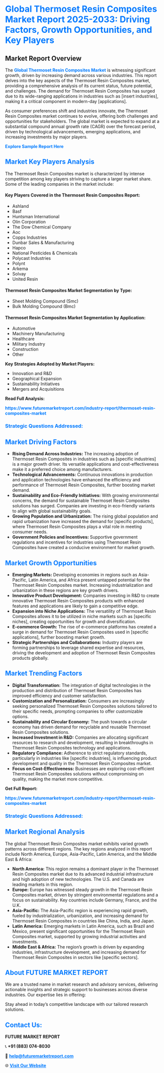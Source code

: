 <h1 style="color: #007BFF;">Global Thermoset Resin Composites Market Report 2025-2033: Driving Factors, Growth Opportunities, and Key Players</h1>

<section id="overview">
<h2>Market Report Overview</h2>
<p>The <a href="https://www.futuremarketreport.com/industry-report/thermoset-resin-composites-market" style="color: #007BFF; text-decoration: none;"><strong>Global Thermoset Resin Composites Market</strong></a> is witnessing significant growth, driven by increasing demand across various industries. This report delves into the key aspects of the Thermoset Resin Composites market, providing a comprehensive analysis of its current status, future potential, and challenges. The demand for Thermoset Resin Composites has surged due to its wide-ranging applications in industries such as [insert industries], making it a critical component in modern-day [applications].</p>
<p>As consumer preferences shift and industries innovate, the Thermoset Resin Composites market continues to evolve, offering both challenges and opportunities for stakeholders. The global market is expected to expand at a substantial compound annual growth rate (CAGR) over the forecast period, driven by technological advancements, emerging applications, and increasing investments by major players.</p>
</section>

<section id="overview">
<p><a href="https://www.futuremarketreport.com/request-sample/reportId=31566" style="color: #007BFF; text-decoration: none;"><strong>Explore Sample Report Here</strong></a></p>
</section>

<section id="key-players">
<h2 style="color: #007BFF;">Market Key Players Analysis</h2>
<p>The Thermoset Resin Composites market is characterized by intense competition among key players striving to capture a larger market share. Some of the leading companies in the market include:</p>
<h4>Key Players Covered in the Thermoset Resin Composites Report:</h4>
<ul><li>Ashland</li><li>Basf</li><li>Huntsman International</li><li>Olin Corporation</li><li>The Dow Chemical Company</li><li>Aoc</li><li>Copps Industries</li><li>Dunbar Sales &amp; Manufacturing</li><li>Hapco</li><li>National Pesticides &amp; Chemicals</li><li>Polycast Industries</li><li>Polynt</li><li>Arkema</li><li>Solvay</li><li>United Resin</li></ul>
<h4>Thermoset Resin Composites Market Segmentation by Type:</h4>
<ul><li>Sheet Molding Compound (Smc)</li><li>Bulk Molding Compound (Bmc)</li></ul>

<h4>Thermoset Resin Composites Market Segmentation by Application:</h4>
<ul><li>Automotive</li><li>Machinery Manufacturing</li><li>Healthcare</li><li>Military Industry</li><li>Construction</li><li>Other</li></ul>
<p><strong>Key Strategies Adopted by Market Players:</strong></p>
<ul>
<li>Innovation and R&D</li>
<li>Geographical Expansion</li>
<li>Sustainability Initiatives</li>
<li>Mergers and Acquisitions</li>
</ul>
</section>

<section>
<p><strong>Read Full Analysis: </strong></p><a href="https://www.futuremarketreport.com/industry-report/thermoset-resin-composites-market" style="color: #007BFF; text-decoration: none;"><strong>https://www.futuremarketreport.com/industry-report/thermoset-resin-composites-market</strong></a>
<h3 style="color: #007BFF;">Strategic Questions Addressed:</h3>
</section>

<section id="driving-factors">
<h2 style="color: #007BFF;">Market Driving Factors</h2>
<ul>
<li><strong>Rising Demand Across Industries:</strong> The increasing adoption of Thermoset Resin Composites in industries such as [specific industries] is a major growth driver. Its versatile applications and cost-effectiveness make it a preferred choice among manufacturers.</li>
<li><strong>Technological Advancements:</strong> Continuous innovations in production and application technologies have enhanced the efficiency and performance of Thermoset Resin Composites, further boosting market demand.</li>
<li><strong>Sustainability and Eco-Friendly Initiatives:</strong> With growing environmental concerns, the demand for sustainable Thermoset Resin Composites solutions has surged. Companies are investing in eco-friendly variants to align with global sustainability goals.</li>
<li><strong>Growing Population and Urbanization:</strong> The rising global population and rapid urbanization have increased the demand for [specific products], where Thermoset Resin Composites plays a vital role in meeting consumer needs.</li>
<li><strong>Government Policies and Incentives:</strong> Supportive government regulations and incentives for industries using Thermoset Resin Composites have created a conducive environment for market growth.</li>
</ul>
</section>

<section id="growth-opportunities">
<h2 style="color: #007BFF;">Market Growth Opportunities</h2>
<ul>
<li><strong>Emerging Markets:</strong> Developing economies in regions such as Asia-Pacific, Latin America, and Africa present untapped potential for the Thermoset Resin Composites market. Increasing industrialization and urbanization in these regions are key growth drivers.</li>
<li><strong>Innovative Product Development:</strong> Companies investing in R&D to create innovative Thermoset Resin Composites products with enhanced features and applications are likely to gain a competitive edge.</li>
<li><strong>Expansion into Niche Applications:</strong> The versatility of Thermoset Resin Composites allows it to be utilized in niche markets such as [specific niches], creating opportunities for growth and diversification.</li>
<li><strong>E-commerce Growth:</strong> The rise of e-commerce platforms has created a surge in demand for Thermoset Resin Composites used in [specific applications], further boosting market growth.</li>
<li><strong>Strategic Partnerships and Collaborations:</strong> Industry players are forming partnerships to leverage shared expertise and resources, driving the development and adoption of Thermoset Resin Composites products globally.</li>
</ul>
</section>

<section id="trending-factors">
<h2 style="color: #007BFF;">Market Trending Factors</h2>
<ul>
<li><strong>Digital Transformation:</strong> The integration of digital technologies in the production and distribution of Thermoset Resin Composites has improved efficiency and customer satisfaction.</li>
<li><strong>Customization and Personalization:</strong> Consumers are increasingly seeking personalized Thermoset Resin Composites solutions tailored to their specific needs, prompting companies to offer customizable options.</li>
<li><strong>Sustainability and Circular Economy:</strong> The push towards a circular economy has driven demand for recyclable and reusable Thermoset Resin Composites solutions.</li>
<li><strong>Increased Investment in R&D:</strong> Companies are allocating significant resources to research and development, resulting in breakthroughs in Thermoset Resin Composites technology and applications.</li>
<li><strong>Regulatory Compliance:</strong> Adherence to strict regulatory standards, particularly in industries like [specific industries], is influencing product development and quality in the Thermoset Resin Composites market.</li>
<li><strong>Focus on Cost-Effectiveness:</strong> Businesses are exploring cost-efficient Thermoset Resin Composites solutions without compromising on quality, making the market more competitive.</li>
</ul>
</section>

<section>
<p><strong>Get Full Report: </strong></p><a href="https://www.futuremarketreport.com/industry-report/thermoset-resin-composites-market" style="color: #007BFF; text-decoration: none;"><strong>https://www.futuremarketreport.com/industry-report/thermoset-resin-composites-market</strong></a>
<h3 style="color: #007BFF;">Strategic Questions Addressed:</h3>
</section>


<section id="regional-analysis">
<h2 style="color: #007BFF;">Market Regional Analysis</h2>
<p>The global Thermoset Resin Composites market exhibits varied growth patterns across different regions. The key regions analyzed in this report include North America, Europe, Asia-Pacific, Latin America, and the Middle East & Africa:</p>
<ul>
<li><strong>North America:</strong> This region remains a dominant player in the Thermoset Resin Composites market due to its advanced industrial infrastructure and high adoption of new technologies. The U.S. and Canada are leading markets in this region.</li>
<li><strong>Europe:</strong> Europe has witnessed steady growth in the Thermoset Resin Composites market, driven by stringent environmental regulations and a focus on sustainability. Key countries include Germany, France, and the U.K.</li>
<li><strong>Asia-Pacific:</strong> The Asia-Pacific region is experiencing rapid growth, fueled by industrialization, urbanization, and increasing demand for Thermoset Resin Composites in countries like China, India, and Japan.</li>
<li><strong>Latin America:</strong> Emerging markets in Latin America, such as Brazil and Mexico, present significant opportunities for the Thermoset Resin Composites market, supported by growing industrial activities and investments.</li>
<li><strong>Middle East & Africa:</strong> The region’s growth is driven by expanding industries, infrastructure development, and increasing demand for Thermoset Resin Composites in sectors like [specific sectors].</li>
</ul>
</section>

<footer>
<h2 style="color: #007BFF;">About FUTURE MARKET REPORT</h2>
<p>We are a trusted name in market research and advisory services, delivering actionable insights and strategic support to businesses across diverse industries. Our expertise lies in offering:</p>

<p>Stay ahead in today’s competitive landscape with our tailored research solutions.</p>

<h2 style="color: #007BFF;">Contact Us:</h2>
<p><strong>FUTURE MARKET REPORT</strong></p>
<p>📞 <strong>+91 (883) 074-8030</strong></p>
<p>📧 <strong><a href="mailto:help@futuremarketreport.com" style="color: #007BFF;">help@futuremarketreport.com</a></strong></p>
<p>🌐 <strong><a href="https://www.futuremarketreport.com/" style="color: #007BFF;">Visit Our Website</a></strong></p>
</footer>